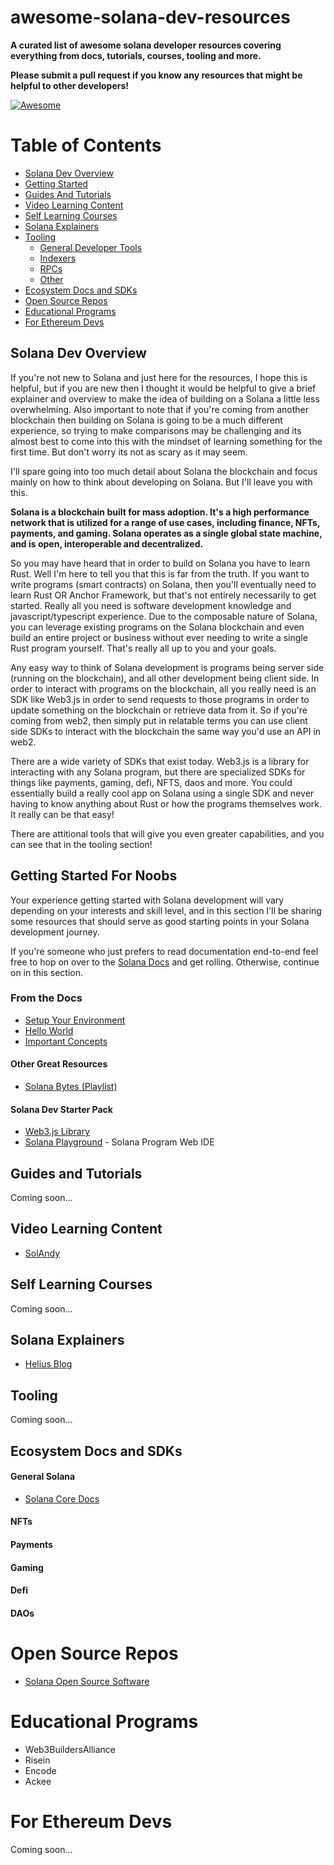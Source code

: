 # awesome-solana-dev-resources

**A curated list of awesome solana developer resources covering everything from docs, tutorials, courses, tooling and more.**
  
**Please submit a pull request if you know any resources that might be helpful to other developers!**

[![Awesome](https://awesome.re/badge.svg)](https://awesome.re)

Table of Contents
=================

* [Solana Dev Overview](#solana-dev-overview)
* [Getting Started](#getting-started-for-noobs)
* [Guides And Tutorials](#guides-and-tutorials)
* [Video Learning Content](#video-learning-content)
* [Self Learning Courses](#self-learning-courses)
* [Solana Explainers](#solana-explainers)
* [Tooling](#tooling)
  * [General Developer Tools]()
  * [Indexers]()
  * [RPCs]()
  * [Other]()
* [Ecosystem Docs and SDKs](#ecosystem-docs-and-sdks)
* [Open Source Repos](#open-source-repos)
* [Educational Programs](#educational-programs)
* [For Ethereum Devs](#for-ethereum-devs)

## Solana Dev Overview

If you're not new to Solana and just here for the resources, I hope this is helpful, but if you are new then I thought it would be helpful to give a brief explainer and overview to make the idea of building on a Solana a little less overwhelming. Also important to note that if you're coming from another blockchain then building on Solana is going to be a much different experience, so trying to make comparisons may be challenging and its almost best to come into this with the mindset of learning something for the first time. But don't worry its not as scary as it may seem. 

I'll spare going into too much detail about Solana the blockchain and focus mainly on how to think about developing on Solana. But I'll leave you with this.

**Solana is a blockchain built for mass adoption. It's a high performance network that is utilized for a range of use cases, including finance, NFTs, payments, and gaming. Solana operates as a single global state machine, and is open, interoperable and decentralized.**

So you may have heard that in order to build on Solana you have to learn Rust. Well I'm here to tell you that this is far from the truth. If you want to write programs (smart contracts) on Solana, then you'll eventually need to learn Rust OR Anchor Framework, but that's not entirely necessarily to get started. Really all you need is software development knowledge and javascript/typescript experience. Due to the composable nature of Solana, you can leverage existing programs on the Solana blockchain and even build an entire project or business without ever needing to write a single Rust program yourself. That's really all up to you and your goals.

Any easy way to think of Solana development is programs being server side (running on the blockchain), and all other development being client side. In order to interact with programs on the blockchain, all you really need is an SDK like Web3.js in order to send requests to those programs in order to update something on the blockchain or retrieve data from it. So if you're coming from web2, then simply put in relatable terms you can use client side SDKs to interact with the blockchain the same way you'd use an API in web2.

There are a wide variety of SDKs that exist today. Web3.js is a library for interacting with any Solana program, but there are specialized SDKs for things like payments, gaming, defi, NFTS, daos and more. You could essentially build a really cool app on Solana using a single SDK and never having to know anything about Rust or how the programs themselves work. It really can be that easy!

There are attitional tools that will give you even greater capabilities, and you can see that in the tooling section!

## Getting Started For Noobs

Your experience getting started with Solana development will vary depending on your interests and skill level, and in this section I'll be sharing some resources that should serve as good starting points in your Solana development journey.

If you're someone who just prefers to read documentation end-to-end feel free to hop on over to the [Solana Docs](https://solana.com/docs) and get rolling. Otherwise, continue on in this section.

  ### From the Docs
* [Setup Your Environment](https://solana.com/developers/guides/getstarted/setup-local-development)
* [Hello World](https://solana.com/developers/guides/getstarted/hello-world-in-your-browser)
* [Important Concepts](https://solana.com/docs#start-learning)

#### Other Great Resources

* [Solana Bytes (Playlist)](https://www.youtube.com/watch?v=pRYs49MqapI&list=PLilwLeBwGuK51Ji870apdb88dnBr1Xqhm)

#### Solana Dev Starter Pack

* [Web3.js Library](https://github.com/solana-labs/solana-web3.js)
* [Solana Playground](https://beta.solpg.io/) - Solana Program Web IDE

## Guides and Tutorials

Coming soon...

## Video Learning Content

* [SolAndy](https://www.youtube.com/solandy)

## Self Learning Courses

Coming soon...

## Solana Explainers

* [Helius Blog](https://helius.dev/blog)

## Tooling

Coming soon...

## Ecosystem Docs and SDKs

#### General Solana

* [Solana Core Docs](https://solana.com/docs)

#### NFTs

#### Payments

#### Gaming

#### Defi

#### DAOs

# Open Source Repos

* [Solana Open Source Software](https://github.com/StockpileLabs/awesome-solana-oss)

# Educational Programs

* Web3BuildersAlliance
* Risein
* Encode
* Ackee

# For Ethereum Devs

Coming soon...

